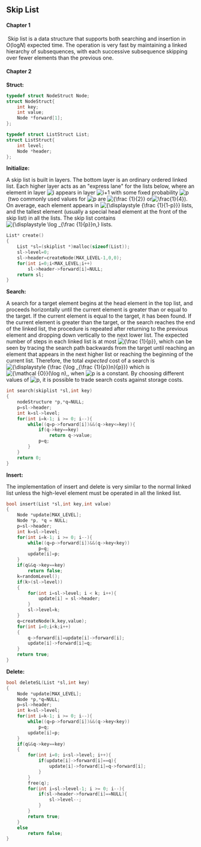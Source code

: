 ## Skip List

#### Chapter 1

​	Skip list is a data structure that supports both searching and insertion in O(log*N*) expected time. The operation is very fast by maintaining a linked hierarchy of subsequences, with each successive subsequence skipping over fewer elements than the previous one.

#### Chapter 2

**Struct:**

```C++
typedef struct NodeStruct Node;
struct NodeStruct{
    int key;
    int value;
    Node *forward[1];
};

typedef struct ListStruct List;
struct ListStruct{
    int level;
    Node *header;
};
```

**Initialize:**

A skip list is built in layers. The bottom layer is an ordinary ordered linked list. Each higher layer acts as an "express lane" for the lists below, where an element in layer ![i](https://wikimedia.org/api/rest_v1/media/math/render/svg/add78d8608ad86e54951b8c8bd6c8d8416533d20) appears in layer ![i+1](https://wikimedia.org/api/rest_v1/media/math/render/svg/2fe1bfc8314922e4c3fdb4e8eceb20a00b4f011d) with some fixed probability ![p](https://wikimedia.org/api/rest_v1/media/math/render/svg/81eac1e205430d1f40810df36a0edffdc367af36) (two commonly used values for ![p](https://wikimedia.org/api/rest_v1/media/math/render/svg/81eac1e205430d1f40810df36a0edffdc367af36) are ![{\frac {1}{2}}](https://wikimedia.org/api/rest_v1/media/math/render/svg/a11cfb2fdb143693b1daf78fcb5c11a023cb1c55) or![\frac{1}{4}](https://wikimedia.org/api/rest_v1/media/math/render/svg/a2dfb63ee75ec084f2abb25d248bc151a2687508)). On average, each element appears in ![{\displaystyle {\frac {1}{1-p}}}](https://wikimedia.org/api/rest_v1/media/math/render/svg/5f7924af7cc11107f8304ec42323a1ad0b034672) lists, and the tallest element (usually a special head element at the front of the skip list) in all the lists. The skip list contains ![{\displaystyle \log _{\frac {1}{p}}n\,}](https://wikimedia.org/api/rest_v1/media/math/render/svg/ed3cb9aa9a9d7b6593b5d23b7eea9bb0f1b557a7) lists. 

```C++
List* create()  
{
    List *sl=(skiplist *)malloc(sizeof(List));    
    sl->level=0;
    sl->header=createNode(MAX_LEVEL-1,0,0);    
    for(int i=0;i<MAX_LEVEL;i++)    
        sl->header->forward[i]=NULL; 
    return sl;  
}  
```

**Search:**

A search for a target element begins at the head element in the top list, and proceeds horizontally until the current element is greater than or equal to the target. If the current element is equal to the target, it has been found. If the current element is greater than the target, or the search reaches the end of the linked list, the procedure is repeated after returning to the previous element and dropping down vertically to the next lower list. The expected number of steps in each linked list is at most ![{\frac {1}{p}}](https://wikimedia.org/api/rest_v1/media/math/render/svg/31025cccb5c9d719d490bfc933e8d7b6b6f2b425), which can be seen by tracing the search path backwards from the target until reaching an element that appears in the next higher list or reaching the beginning of the current list. Therefore, the total *expected* cost of a search is ![{\displaystyle {\frac {\log _{\frac {1}{p}}n}{p}}}](https://wikimedia.org/api/rest_v1/media/math/render/svg/67074ae981cbf5fef1362caab705e9e0209a25a3) which is ![{\mathcal {O}}(\log n)\,](https://wikimedia.org/api/rest_v1/media/math/render/svg/0d4564f8652da4d6bc379228c67a2e1f86214ae8), when ![p](https://wikimedia.org/api/rest_v1/media/math/render/svg/81eac1e205430d1f40810df36a0edffdc367af36) is a constant. By choosing different values of ![p](https://wikimedia.org/api/rest_v1/media/math/render/svg/81eac1e205430d1f40810df36a0edffdc367af36), it is possible to trade search costs against storage costs. 

```c++
int search(skiplist *sl,int key)  
{  
    nodeStructure *p,*q=NULL;  
    p=sl->header;  
    int k=sl->level;  
    for(int i=k-1; i >= 0; i--){  
        while((q=p->forward[i])&&(q->key<=key)){  
            if(q->key==key)  
                return q->value;  
            p=q;
    	}
    }
    return 0;  
}  
```

**Insert:**

The implementation of insert and delete is very similar to the normal linked list unless the high-level element must be operated in all the linked list.

```c++
bool insert(List *sl,int key,int value)  
{  
    Node *update[MAX_LEVEL];  
    Node *p, *q = NULL;  
    p=sl->header;  
    int k=sl->level;  
    for(int i=k-1; i >= 0; i--){  
        while((q=p->forward[i])&&(q->key<key))  
            p=q;   
        update[i]=p;  
    }  
    if(q&&q->key==key)  
        return false;  
    k=randomLevel();  
    if(k>(sl->level))  
    {  
        for(int i=sl->level; i < k; i++){  
            update[i] = sl->header;  
        }  
        sl->level=k;  
    }  
    q=createNode(k,key,value);  
    for(int i=0;i<k;i++)  
    {  
        q->forward[i]=update[i]->forward[i];  
        update[i]->forward[i]=q;  
    }  
    return true;  
}  
```

**Delete:**

```c++
bool deleteSL(List *sl,int key)  
{  
    Node *update[MAX_LEVEL];    
    Node *p,*q=NULL; 
    p=sl->header; 
    int k=sl->level;  
    for(int i=k-1; i >= 0; i--){
        while((q=p->forward[i])&&(q->key<key))  
            p=q;  
        update[i]=p;  
    }  
    if(q&&q->key==key)  
    { 
        for(int i=0; i<sl->level; i++){    
            if(update[i]->forward[i]==q){    
                update[i]->forward[i]=q->forward[i];    
            }  
        }   
        free(q);  
        for(int i=sl->level-1; i >= 0; i--){    
            if(sl->header->forward[i]==NULL){    
                sl->level--;    
            }    
        }   
        return true;  
    }  
    else  
        return false;  
}  
```

